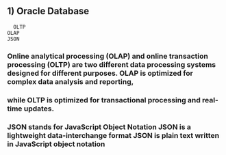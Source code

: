 ## 1) Oracle Database
	  OLTP
    OLAP
    JSON
    
###  Online analytical processing (OLAP) and online transaction processing (OLTP) are two different data processing systems designed for different purposes. OLAP is optimized for complex data analysis and reporting, 
###  while OLTP is optimized for transactional processing and real-time updates.
### JSON stands for JavaScript Object Notation JSON is a lightweight data-interchange format JSON is plain text written in JavaScript object notation
